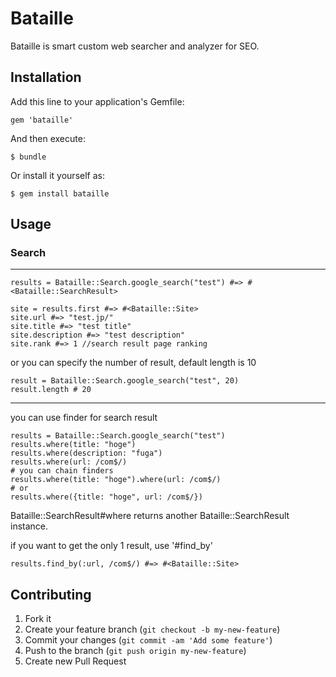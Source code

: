 # Bataille

Bataille is smart custom web searcher and analyzer for SEO.

## Installation

Add this line to your application's Gemfile:

    gem 'bataille'

And then execute:

    $ bundle

Or install it yourself as:

    $ gem install bataille

## Usage


### Search
- - -

	results = Bataille::Search.google_search("test") #=> #<Bataille::SearchResult>
	
	site = results.first #=> #<Bataille::Site>
	site.url #=> "test.jp/"
	site.title #=> "test title"
	site.description #=> "test description"
	site.rank #=> 1 //search result page ranking
	
or you can specify the number of result, default length is 10

	result = Bataille::Search.google_search("test", 20)
	result.length # 20
	
---
you can use finder for search result

	results = Bataille::Search.google_search("test")
	results.where(title: "hoge")
	results.where(description: "fuga")
	results.where(url: /com$/)
	# you can chain finders
	results.where(title: "hoge").where(url: /com$/)
	# or
	results.where({title: "hoge", url: /com$/})
	
Bataille::SearchResult#where returns another Bataille::SearchResult instance.

if you want to get the only 1 result, use '#find_by'
	
	results.find_by(:url, /com$/) #=> #<Bataille::Site>


	

## Contributing

1. Fork it
2. Create your feature branch (`git checkout -b my-new-feature`)
3. Commit your changes (`git commit -am 'Add some feature'`)
4. Push to the branch (`git push origin my-new-feature`)
5. Create new Pull Request
